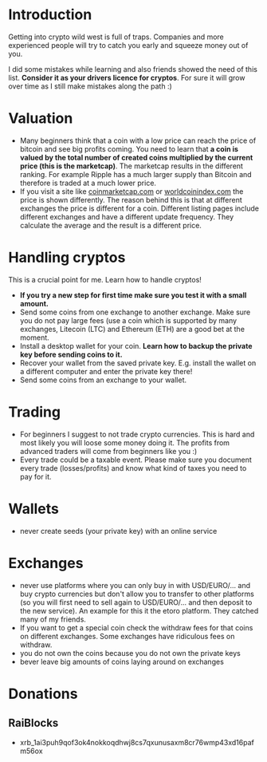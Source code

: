 # Introduction
Getting into crypto wild west is full of traps. Companies and more experienced people will try to catch you early and squeeze money out of you.

I did some mistakes while learning and also friends showed the need of this list. **Consider it as your drivers licence for cryptos**. For sure it will grow over time as I still make mistakes along the path :)

# Valuation
- Many beginners think that a coin with a low price can reach the price of bitcoin and see big profits coming. You need to learn that **a coin is valued by the total number of created coins multiplied by the current price (this is the marketcap)**. The marketcap results in the different ranking. For example Ripple has a much larger supply than Bitcoin and therefore is traded at a much lower price.
- If you visit a site like [coinmarketcap.com](https://www.coinmarketcap.com) or [worldcoinindex.com](https://www.worldcoinindex.com) the price is shown differently. The reason behind this is that at different exchanges the price is different for a coin. Different listing pages include different exchanges and have a different update frequency. They calculate the average and the result is a different price.

# Handling cryptos
This is a crucial point for me. Learn how to handle cryptos! 

- **If you try a new step for first time make sure you test it with a small amount.**
- Send some coins from one exchange to another exchange. Make sure you do not pay large fees (use a coin which is supported by many exchanges, Litecoin (LTC) and Ethereum (ETH) are a good bet at the moment.
- Install a desktop wallet for your coin. **Learn how to backup the private key before sending coins to it.**
- Recover your wallet from the saved private key. E.g. install the wallet on a different computer and enter the private key there!
- Send some coins from an exchange to your wallet.

# Trading
- For beginners I suggest to not trade crypto currencies. This is hard and most likely you will loose some money doing it. The profits from advanced traders will come from beginners like you :)
- Every trade could be a taxable event. Please make sure you document every trade (losses/profits) and know what kind of taxes you need to pay for it.

# Wallets
- never create seeds (your private key) with an online service 

# Exchanges
- never use platforms where you can only buy in with USD/EURO/... and buy crypto currencies but don't allow you to transfer to other platforms (so you will first need to sell again to USD/EURO/... and then deposit to the new service). An example for this it the etoro platform. They catched many of my friends.
- If you want to get a special coin check the withdraw fees for that coins on different exchanges. Some exchanges have ridiculous fees on withdraw.
- you do not own the coins because you do not own the private keys
- bever leave big amounts of coins laying around on exchanges

# Donations
## RaiBlocks
- xrb_1ai3puh9qof3ok4nokkoqdhwj8cs7qxunusaxm8cr76wmp43xd16pafm56ox

